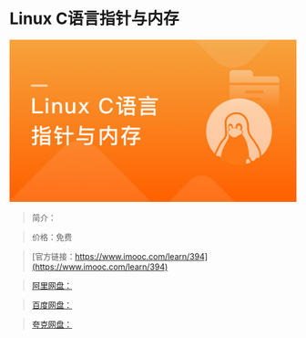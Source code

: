 # Linux C语言指针与内存

![img](../../assets/5fe442e50001a4f105400304.jpg)

> 简介：

> 价格：免费

> [官方链接：https://www.imooc.com/learn/394](https://www.imooc.com/learn/394)

> [阿里网盘：]()

> [百度网盘：]()

> [夸克网盘：]()
